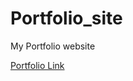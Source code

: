 # Portfolio_site
My Portfolio website

[Portfolio Link](http://hariven.github.io/Portfolio_site/ "Portfolio Link")
